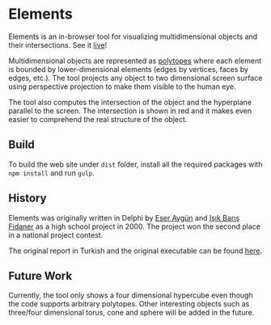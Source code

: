 # Elements

Elements is an in-browser tool for visualizing multidimensional objects and their intersections. See it
[live](http://eseraygun.com/elements/)!

Multidimensional objects are represented as [polytopes](https://en.wikipedia.org/wiki/Polytope) where each element is
bounded by lower-dimensional elements (edges by vertices, faces by edges, etc.). The tool projects any object to two
dimensional screen surface using perspective projection to make them visible to the human eye.

The tool also computes the intersection of the object and the hyperplane parallel to the screen. The intersection is
shown in red and it makes even easier to comprehend the real structure of the object.

## Build

To build the web site under `dist` folder, install all the required packages with `npm install` and run `gulp`.

## History

Elements was originally written in Delphi by [Eser Aygün](http://eseraygun.com/) and
[Işık Barış Fidaner](https://yersizseyler.wordpress.com/) as a high school project in 2000. The project won the second
place in a national project contest.

The original report in Turkish and the original executable can be found
[here](https://yersizseyler.wordpress.com/2016/05/13/cok-boyutlu-cisimlerin-izdusumlerinin-ve-arakesitlerinin-alinmasi/).

## Future Work

Currently, the tool only shows a four dimensional hypercube even though the code supports arbitrary polytopes. Other
interesting objects such as three/four dimensional torus, cone and sphere will be added in the future.
